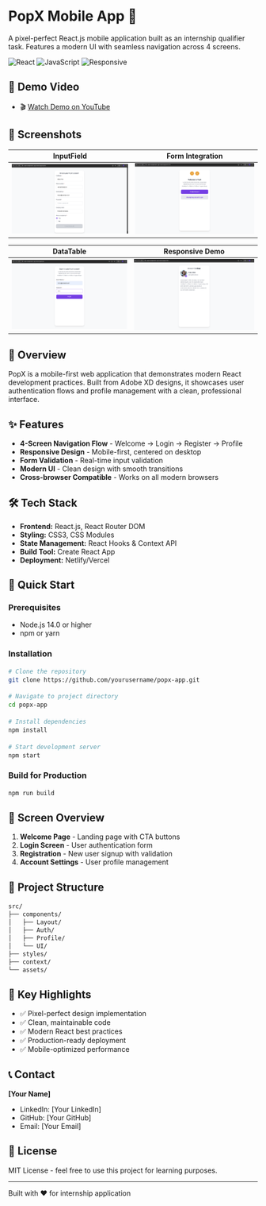 # PopX Mobile App 📱

A pixel-perfect React.js mobile application built as an internship qualifier task. Features a modern UI with seamless navigation across 4 screens.

![React](https://img.shields.io/badge/React-18.0+-blue) ![JavaScript](https://img.shields.io/badge/JavaScript-ES6+-yellow) ![Responsive](https://img.shields.io/badge/Responsive-Yes-green)

## 🎥 Demo Video

- 🎬 [Watch Demo on YouTube](https://www.youtube.com/watch?v=tszaCae-02I)

## 📸 Screenshots

| InputField | Form Integration |
|------------|------------------|
| ![Home](./screenshots/img1.png) | ![Register](./screenshots/img2.png) |

| DataTable | Responsive Demo |
|-----------|-----------------|
| ![Login](./screenshots/img3.png) | ![Profile](./screenshots/img4.png) |


## 📖 Overview
PopX is a mobile-first web application that demonstrates modern React development practices. Built from Adobe XD designs, it showcases user authentication flows and profile management with a clean, professional interface.

## ✨ Features
- **4-Screen Navigation Flow** - Welcome → Login → Register → Profile
- **Responsive Design** - Mobile-first, centered on desktop
- **Form Validation** - Real-time input validation
- **Modern UI** - Clean design with smooth transitions
- **Cross-browser Compatible** - Works on all modern browsers

## 🛠 Tech Stack
- **Frontend:** React.js, React Router DOM
- **Styling:** CSS3, CSS Modules
- **State Management:** React Hooks & Context API
- **Build Tool:** Create React App
- **Deployment:** Netlify/Vercel

## 🚀 Quick Start

### Prerequisites
- Node.js 14.0 or higher
- npm or yarn

### Installation
```bash
# Clone the repository
git clone https://github.com/yourusername/popx-app.git

# Navigate to project directory
cd popx-app

# Install dependencies
npm install

# Start development server
npm start
```

### Build for Production
```bash
npm run build
```

## 📱 Screen Overview
1. **Welcome Page** - Landing page with CTA buttons
2. **Login Screen** - User authentication form
3. **Registration** - New user signup with validation
4. **Account Settings** - User profile management

## 📁 Project Structure
```
src/
├── components/
│   ├── Layout/
│   ├── Auth/
│   ├── Profile/
│   └── UI/
├── styles/
├── context/
└── assets/
```

## 🎯 Key Highlights
- ✅ Pixel-perfect design implementation
- ✅ Clean, maintainable code
- ✅ Modern React best practices
- ✅ Production-ready deployment
- ✅ Mobile-optimized performance

## 📞 Contact
**[Your Name]**
- LinkedIn: [Your LinkedIn]
- GitHub: [Your GitHub]
- Email: [Your Email]

## 📄 License
MIT License - feel free to use this project for learning purposes.

---
Built with ❤️ for internship application
